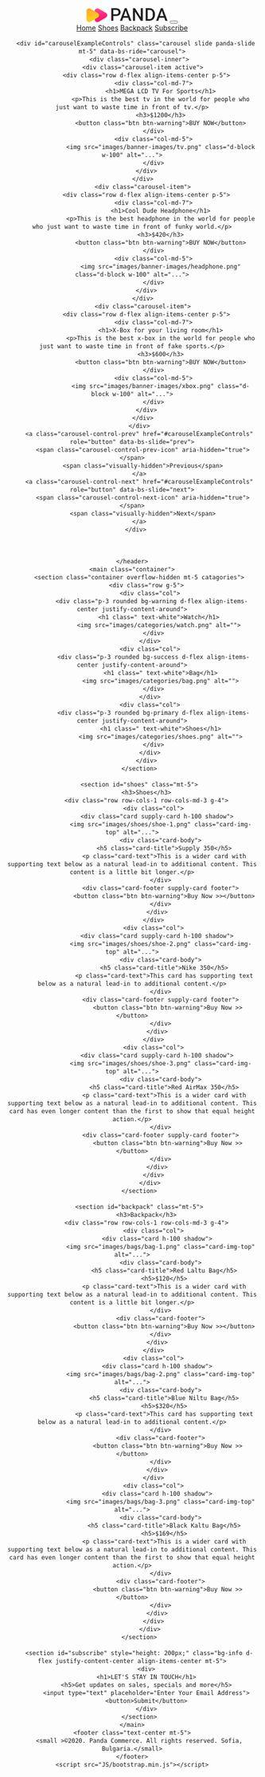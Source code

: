 <!DOCTYPE html>
<html lang="en">
<head>
    <meta charset="UTF-8">
    <meta name="viewport" content="width=device-width, initial-scale=1.0">
    <title>Panda commerse</title>
    <link rel="stylesheet" href="CSS/bootstrap.min.css">
    <link rel="stylesheet" href="CSS/style.css">
    
</head>
<body>
    <header class="container">
        <nav class="navbar navbar-expand-lg sticky-top navbar-light bg-light">
        <div class="container-fluid">
            <img src="images/logo.png" alt="">
          <button class="navbar-toggler" type="button" data-bs-toggle="collapse" data-bs-target="#navbarNavAltMarkup" aria-controls="navbarNavAltMarkup" aria-expanded="false" aria-label="Toggle navigation">
            <span class="navbar-toggler-icon"></span>
          </button>
          <div class="collapse navbar-collapse" id="navbarNavAltMarkup">
            <div class="navbar-nav">
              <a class="nav-link active" aria-current="page" href="#">Home</a>
              <a class="nav-link" href="#shoes">Shoes</a>
              <a class="nav-link" href="#backpack">Backpack</a>
              <a class="nav-link " href="#subscribe" tabindex="-1" aria-disabled="true">Subscribe</a>
            </div>
          </div>
        </div>
      </nav>

      <div id="carouselExampleControls" class="carousel slide panda-slide mt-5" data-bs-ride="carousel">
        <div class="carousel-inner">
          <div class="carousel-item active">
            <div class="row d-flex align-items-center p-5">
                <div class="col-md-7">
                    <h1>MEGA LCD TV For Sports</h1>
                    <p>This is the best tv in the world for people who just want to waste time in front of tv.</p>
                    <h3>$1200</h3>
                    <button class="btn btn-warning">BUY NOW</button>
                </div>
                <div class="col-md-5">
                    <img src="images/banner-images/tv.png" class="d-block w-100" alt="...">
                </div>
            </div>
          </div>
          <div class="carousel-item">
            <div class="row d-flex align-items-center p-5">
                <div class="col-md-7">
                    <h1>Cool Dude Headphone</h1>
                    <p>This is the best headphone in the world for people who just want to waste time in front of funky world.</p>
                    <h3>$420</h3>
                    <button class="btn btn-warning">BUY NOW</button>
                </div>
                <div class="col-md-5">
                    <img src="images/banner-images/headphone.png" class="d-block w-100" alt="...">
                </div>
            </div>
          </div>
          <div class="carousel-item">
            <div class="row d-flex align-items-center p-5">
                <div class="col-md-7">
                    <h1>X-Box for your living room</h1>
                    <p>This is the best x-box in the world for people who just want to waste time in front of fake sports.</p>
                    <h3>$600</h3>
                    <button class="btn btn-warning">BUY NOW</button>
                </div>
                <div class="col-md-5">
                    <img src="images/banner-images/xbox.png" class="d-block w-100" alt="...">
                </div>
            </div>
          </div>
        </div>
        <a class="carousel-control-prev" href="#carouselExampleControls" role="button" data-bs-slide="prev">
          <span class="carousel-control-prev-icon" aria-hidden="true"></span>
          <span class="visually-hidden">Previous</span>
        </a>
        <a class="carousel-control-next" href="#carouselExampleControls" role="button" data-bs-slide="next">
          <span class="carousel-control-next-icon" aria-hidden="true"></span>
          <span class="visually-hidden">Next</span>
        </a>
      </div>

                  
 
    </header>
    <main class="container">
        <section class="container overflow-hidden mt-5 catagories">
            <div class="row g-5">
              <div class="col">
               <div class="p-3 rounded bg-warning d-flex align-items-center justify-content-around">
                   <h1 class=" text-white">Watch</h1>
                   <img src="images/categories/watch.png" alt="">
                </div>
              </div>
              <div class="col">
                <div class="p-3 rounded bg-success d-flex align-items-center justify-content-around">
                    <h1 class=" text-white">Bag</h1>
                    <img src="images/categories/bag.png" alt="">
                </div>
              </div>
              <div class="col">
                <div class="p-3 rounded bg-primary d-flex align-items-center justify-content-around">
                    <h1 class=" text-white">Shoes</h1>
                    <img src="images/categories/shoes.png" alt="">
                </div>
              </div>
            </div>
        </section>

        <section id="shoes" class="mt-5">
            <h3>Shoes</h3>
            <div class="row row-cols-1 row-cols-md-3 g-4">
                <div class="col">
                  <div class="card supply-card h-100 shadow">
                    <img src="images/shoes/shoe-1.png" class="card-img-top" alt="...">
                    <div class="card-body">
                      <h5 class="card-title">Supply 350</h5>
                      <p class="card-text">This is a wider card with supporting text below as a natural lead-in to additional content. This content is a little bit longer.</p>
                    </div>
                    <div class="card-footer supply-card footer">
                      <button class="btn btn-warning">Buy Now >></button>
                    </div>
                  </div>
                </div>
                <div class="col">
                  <div class="card supply-card h-100 shadow">
                    <img src="images/shoes/shoe-2.png" class="card-img-top" alt="...">
                    <div class="card-body">
                      <h5 class="card-title">Nike 350</h5>
                      <p class="card-text">This card has supporting text below as a natural lead-in to additional content.</p>
                    </div>
                    <div class="card-footer supply-card footer">
                        <button class="btn btn-warning">Buy Now >></button>
                    </div>
                  </div>
                </div>
                <div class="col">
                  <div class="card supply-card h-100 shadow">
                    <img src="images/shoes/shoe-3.png" class="card-img-top" alt="...">
                    <div class="card-body">
                      <h5 class="card-title">Red AirMax 350</h5>
                      <p class="card-text">This is a wider card with supporting text below as a natural lead-in to additional content. This card has even longer content than the first to show that equal height action.</p>
                    </div>
                    <div class="card-footer supply-card footer">
                        <button class="btn btn-warning">Buy Now >></button>
                    </div>
                  </div>
                </div>
              </div>
        </section>

        <section id="backpack" class="mt-5">
            <h3>Backpack</h3>
            <div class="row row-cols-1 row-cols-md-3 g-4">
                <div class="col">
                  <div class="card h-100 shadow">
                    <img src="images/bags/bag-1.png" class="card-img-top" alt="...">
                    <div class="card-body">
                      <h5 class="card-title">Red Laltu Bag</h5>
                      <h5>$120</h5>
                      <p class="card-text">This is a wider card with supporting text below as a natural lead-in to additional content. This content is a little bit longer.</p>
                    </div>
                    <div class="card-footer">
                      <button class="btn btn-warning">Buy Now >></button>
                    </div>
                  </div>
                </div>
                <div class="col">
                  <div class="card h-100 shadow">
                    <img src="images/bags/bag-2.png" class="card-img-top" alt="...">
                    <div class="card-body">
                      <h5 class="card-title">Blue Niltu Bag</h5>
                      <h5>$320</h5>
                      <p class="card-text">This card has supporting text below as a natural lead-in to additional content.</p>
                    </div>
                    <div class="card-footer">
                        <button class="btn btn-warning">Buy Now >></button>
                    </div>
                  </div>
                </div>
                <div class="col">
                  <div class="card h-100 shadow">
                    <img src="images/bags/bag-3.png" class="card-img-top" alt="...">
                    <div class="card-body">
                      <h5 class="card-title">Black Kaltu Bag</h5>
                      <h5>$169</h5>
                      <p class="card-text">This is a wider card with supporting text below as a natural lead-in to additional content. This card has even longer content than the first to show that equal height action.</p>
                    </div>
                    <div class="card-footer">
                        <button class="btn btn-warning">Buy Now >></button>
                    </div>
                  </div>
                </div>
              </div>
        </section>

        <section id="subscribe" style="height: 200px;" class="bg-info d-flex justify-content-center align-items-center mt-5">
            <div>
            <h1>LET'S STAY IN TOUCH</h1>
            <h5>Get updates on sales, specials and more</h5>
            <input type="text" placeholder="Enter Your Email Address">
            <button>Submit</button>
            </div>
        </section>
    </main>
    <footer class="text-center mt-5">
        <small >©2020. Panda Commerce. All rights reserved. Sofia, Bulgaria.</small>
    </footer>
    <script src="JS/bootstrap.min.js"></script>
</body>
</html>
